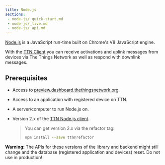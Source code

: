 ```yaml
---
title: Node.js
sections:
 - node-js/_quick-start.md
 - node-js/_live.md
 - node-js/_api.md
---
```


[Node.js](https://nodejs.org/) is a JavaScript run-time built on Chrome's V8 JavaScript engine.

With the [TTN Client](https://www.npmjs.com/package/ttn) you can receive activations and uplink messages from devices via The Things Network as well as respond with downlink messages.

## Prerequisites

* Access to [preview.dashboard.thethingsnetwork.org](https://preview.dashboard.thethingsnetwork.org/).
* Access to an application with registered device on TTN.
* A server/computer to run Node.js on.
* Version 2.x of the [TTN Node.js client](https://github.com/TheThingsNetwork/node-app-lib).

    > You can get version 2.x via the refactor tag:
    >
    > ```bash
    > npm install --save ttn@refactor
    > ```

<div class="alert alert-warning"><strong>Warning:</strong> The APIs for these versions of the library and backend might still change and the database (registered application and devices) reset. Do not use in production!</div>